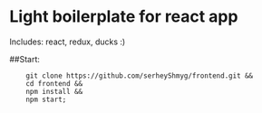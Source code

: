 # Light boilerplate for react app

Includes: react, redux, ducks :)

##Start:
```shell
    git clone https://github.com/serheyShmyg/frontend.git &&
    cd frontend &&
    npm install &&
    npm start;
```